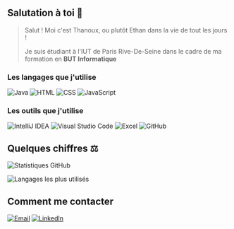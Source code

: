 ## Salutation à toi 👋
> Salut ! Moi c'est Thanoux, ou plutôt Ethan dans la vie de tout les jours !
> 
> Je suis étudiant à l'IUT de Paris Rive-De-Seine dans le cadre de ma formation en **BUT Informatique**




### Les langages que j'utilise

![Java](https://img.icons8.com/color/48/000000/java-coffee-cup-logo--v1.png)
![HTML](https://img.icons8.com/color/48/000000/html-5--v1.png)
![CSS](https://img.icons8.com/color/48/000000/css3.png)
![JavaScript](https://img.icons8.com/color/48/000000/javascript--v1.png)

### Les outils que j'utilise

![IntelliJ IDEA](https://img.icons8.com/color/48/000000/intellij-idea.png) 
![Visual Studio Code](https://img.icons8.com/color/48/000000/visual-studio-code-2019.png)
![Excel](https://img.icons8.com/color/48/000000/microsoft-excel-2019--v1.png)
![GitHub](https://img.icons8.com/color/48/000000/github--v1.png)

## Quelques chiffres ⚖️

![Statistiques GitHub](https://github-readme-stats.vercel.app/api?username=thanoux1204&show_icons=true&theme=gruvbox)

![Langages les plus utilisés](https://github-readme-stats.vercel.app/api/top-langs/?username=thanoux1204)

## Comment me contacter
[![Email](https://img.shields.io/badge/Email-%23D14836.svg?style=for-the-badge&logo=gmail&logoColor=white)](mailto:ehouy92380@gmail.com)
[![LinkedIn](https://img.shields.io/badge/LinkedIn-%230077B5.svg?style=for-the-badge&logo=linkedin&logoColor=white)]([lien_linkedin](https://www.linkedin.com/in/ethan-houy-6181981b9/))
<!--
**Thanoux1204/Thanoux1204** is a ✨ _special_ ✨ repository because its `README.md` (this file) appears on your GitHub profile.

Here are some ideas to get you started:

- 🔭 I’m currently working on ...
- 🌱 I’m currently learning ...
- 👯 I’m looking to collaborate on ...
- 🤔 I’m looking for help with ...
- 💬 Ask me about ...
- 📫 How to reach me: ...
- 😄 Pronouns: ...
- ⚡ Fun fact: ...
-->
